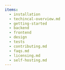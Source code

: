 ```yaml
---
items:
  - installation
  - techincal-overview.md
  - getting-started
  - backend
  - frontend
  - design
  - tests
  - contributing.md
  - faqs.md
  - licensing.md
  - self-hosting.md
---
```

